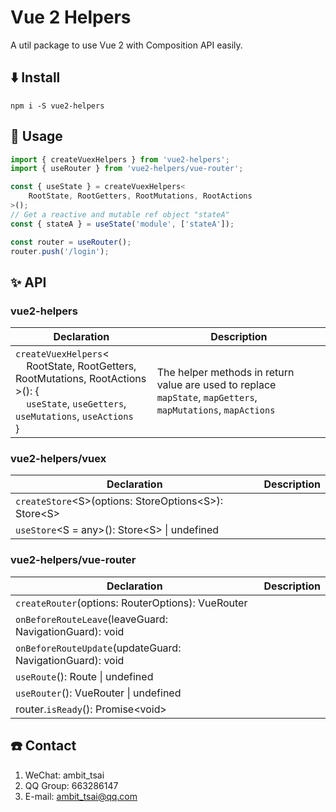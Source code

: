 # Vue 2 Helpers
A util package to use Vue 2 with Composition API easily.


## ⬇️ Install
```
npm i -S vue2-helpers
```

## 📃 Usage
```javascript
import { createVuexHelpers } from 'vue2-helpers';
import { useRouter } from 'vue2-helpers/vue-router';

const { useState } = createVuexHelpers<
    RootState, RootGetters, RootMutations, RootActions
>();
// Get a reactive and mutable ref object "stateA"
const { stateA } = useState('module', ['stateA']);

const router = useRouter();
router.push('/login');
```


## ✨ API
### vue2-helpers
|Declaration|Description|
|-|-|
|`createVuexHelpers`&lt;<br>&nbsp;&nbsp;&nbsp;&nbsp;RootState, RootGetters, RootMutations, RootActions<br>&gt;(): {<br>&nbsp;&nbsp;&nbsp;&nbsp;`useState`, `useGetters`, `useMutations`, `useActions`<br>}|The helper methods in return value are used to replace `mapState`, `mapGetters`, `mapMutations`, `mapActions`|

### vue2-helpers/vuex
|Declaration|Description|
|-|-|
|`createStore`&lt;S&gt;(options: StoreOptions&lt;S&gt;): Store&lt;S&gt;||
|`useStore`&lt;S = any&gt;(): Store&lt;S&gt; \| undefined||

### vue2-helpers/vue-router
|Declaration|Description|
|-|-|
|`createRouter`(options: RouterOptions): VueRouter||
|`onBeforeRouteLeave`(leaveGuard: NavigationGuard): void||
|`onBeforeRouteUpdate`(updateGuard: NavigationGuard): void||
|`useRoute`(): Route \| undefined||
|`useRouter`(): VueRouter \| undefined||
|router.`isReady`(): Promise\<void\>||


## ☎️ Contact
1. WeChat: ambit_tsai
1. QQ Group: 663286147
1. E-mail: ambit_tsai@qq.com
